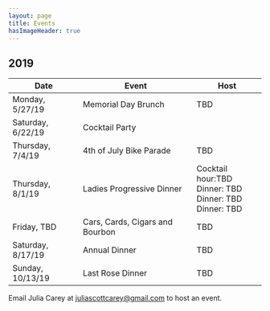 ```yaml
---
layout: page
title: Events
hasImageHeader: true
---
```


## 2019

<table class="table">
  <thead class="thead-light">
    <tr>
      <th>Date</th>
      <th>Event</th>
      <th>Host</th>
    </tr>
  </thead>
  <tbody>
    <tr>
      <td>Monday, 5/27/19</td>
      <td>Memorial Day Brunch</td>
      <td> TBD</td>
    </tr>
    <tr>
      <td>Saturday, 6/22/19</td>
      <td>Cocktail Party</td>
      <td>  </td>
    </tr>
    <tr>
      <td>Thursday, 7/4/19</td>
      <td>4th of July Bike Parade</td>
      <td>  TBD</td>
    </tr>
    <tr>
      <td>Thursday, 8/1/19</td>
      <td>Ladies Progressive Dinner</td>
      <td>
        Cocktail hour:TBD<br>
        Dinner: TBD<br>
        Dinner: TBD<br>
        Dinner: TBD
      </td>
    </tr>
    <tr>
      <td>Friday, TBD</td>
      <td> Cars, Cards, Cigars and Bourbon</td>
      <td> TBD</td>
    </tr>
    <tr>
      <td>Saturday, 8/17/19</td>
      <td>Annual Dinner</td>
      <td> TBD</td>
    </tr>
    <tr>
      <td>Sunday, 10/13/19</td>
      <td>Last Rose Dinner</td>
      <td> TBD</td>
    </tr>
  </tbody>
</table>

<div class="alert alert-info" role="alert">Email Julia Carey at <u>juliascottcarey@gmail.com</u> to host an event.</div>



